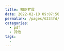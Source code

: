 ```yaml
---
title: 知识扩展
date: 2022-02-10 09:07:50
permalink: /pages/6234fd/
categories:
  - pdf
  - 其他
tags:
  - 
---
```


